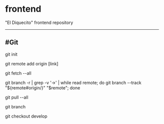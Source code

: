 # frontend
"El Diquecito" frontend repository

--------
#Git
--------
git init

git remote add origin [link]

git fetch --all

git branch -r | grep -v '\->' | while read remote; do git branch --track "${remote#origin/}" "$remote"; done

git pull --all

git branch

git checkout develop
